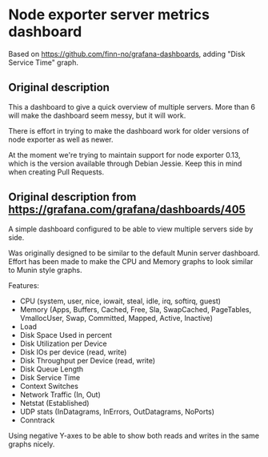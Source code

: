 # Node exporter server metrics dashboard

Based on https://github.com/finn-no/grafana-dashboards, adding "Disk Service
Time" graph.

## Original description

This a dashboard to give a quick overview of multiple servers. More than 6 will
make the dashboard seem messy, but it will work.

There is effort in trying to make the dashboard work for older versions of node
exporter as well as newer.

At the moment we're trying to maintain support for node exporter 0.13, which is
the version available through Debian Jessie. Keep this in mind when creating
Pull Requests.

## Original description from https://grafana.com/grafana/dashboards/405

A simple dashboard configured to be able to view multiple servers side by side.

Was originally designed to be similar to the default Munin server dashboard.
Effort has been made to make the CPU and Memory graphs to look similar to Munin
style graphs.

Features:

   * CPU (system, user, nice, iowait, steal, idle, irq, softirq, guest)
   * Memory (Apps, Buffers, Cached, Free, Sla, SwapCached, PageTables,
     VmallocUser, Swap, Committed, Mapped, Active, Inactive)
   * Load
   * Disk Space Used in percent
   * Disk Utilization per Device
   * Disk IOs per device (read, write)
   * Disk Throughput per Device (read, write)
   * Disk Queue Length
   * Disk Service Time
   * Context Switches
   * Network Traffic (In, Out)
   * Netstat (Established)
   * UDP stats (InDatagrams, InErrors, OutDatagrams, NoPorts)
   * Conntrack

Using negative Y-axes to be able to show both reads and writes in the same
graphs nicely.
